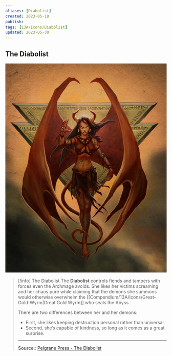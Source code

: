 ```yaml
---
aliases: [Diabolist]
created: 2023-05-18
publish: 
tags: [13A/Icons/Diabolist]
updated: 2023-05-30
---
```


## The Diabolist

![The Diabolist|300](Diabolist-image-1.jpg)

> [!info] The Diabolist
> The **Diabolist** controls fiends and tampers with forces even the Archmage avoids. She likes her victims screaming and her chaos pure while claiming that the demons she summons would otherwise overwhelm the [[Compendium/13A/Icons/Great-Gold-Wyrm|Great Gold Wyrm]] who seals the Abyss. 
> 
> There are two differences between her and her demons: 
> - First, she likes keeping destruction personal rather than universal.
> - Second, she’s capable of kindness, so long as it comes as a great surprise.
>
> ---
>
> **Source**:: [Pelgrane Press - The Diabolist](https://pelgranepress.com/2012/06/05/behind-the-illustration-the-diabolist/)